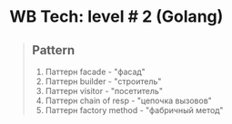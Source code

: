 # WB Tech: level # 2 (Golang)

> ## Pattern
> 1. Паттерн facade - "фасад"
> 2. Паттерн builder - "строитель"
> 3. Паттерн visitor - "посетитель"
> 5. Паттерн chain of resp - "цепочка вызовов"
> 6. Паттерн factory method - "фабричный метод"
